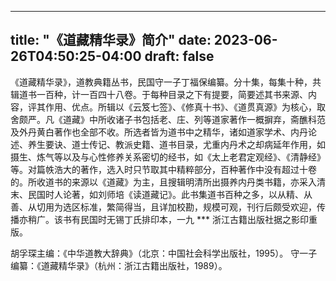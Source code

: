
---
title: "《道藏精华录》简介"
date: 2023-06-26T04:50:25-04:00
draft: false
---

《道藏精华录》，道教典籍丛书，民国守一子丁福保编纂。分十集，每集十种，共辑道书一百种，计一百四十八卷。于每种目录之下有提要，简要述其书来源、内容，评其作用、优点。所辑以《云笈七签》、《修真十书》、《道贯真源》为核心，取舍颇严。凡《道藏》中所收诸子书包括老、庄、列等道家著作一概摒弃，斋醮科范及外丹黄白著作也全部不收。所选者皆为道书中之精华，诸如道家学术、内丹论述、养生要诀、道士传记、教派史籍、道书目录，尤重内丹术之却病延年作用，如摄生、炼气等以及与心性修养关系密切的经书，如《太上老君定观经》、《清静经》等。对篇帙浩大的著作，选入时只节取其中精粹部分，百种著作中没有超过十卷的。所收道书的来源以《道藏》为主，且搜辑明清所出摄养内丹类书籍，亦采入清末、民国时人论著，如刘师培《读道藏记》。此书集道书百种之多，以从精、从善、从切用为选区标准，繁简得当，且详加校勘，规模可观，刊行后颇受欢迎，传播亦稍广。该书有民国时无锡丁氏排印本，一九 *** 浙江古籍出版社据之影印重版。

胡孚琛主编：《中华道教大辞典》（北京：中国社会科学出版社，1995）。 守一子编纂：《道藏精华录》（杭州：浙江古籍出版社，1989）。